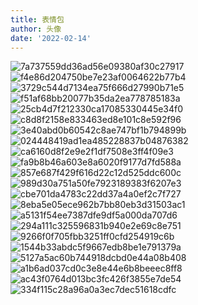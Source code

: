 ```yaml
---
title: 表情包
author: 头像
date: '2022-02-14'
---
```

![7a737559dd36ad56e09380af30c27917](https://mmbiz.qpic.cn/mmbiz_jpg/RVJ2AiaF8ZvnM4gVYKr8XCDkbq1TSn2bjZnbRQRLxJVSCYxnKfcnicluP1xkZVuKo2hV5okicH6m6F7vBWpgApQBg/640?wx_fmt=jpeg&wxfrom=5&wx_lazy=1&wx_co=1)
![f4e86d204750be7e23af0064622b77b4](https://mmbiz.qpic.cn/mmbiz_jpg/RVJ2AiaF8ZvnM4gVYKr8XCDkbq1TSn2bjzicBAIDzMrQWCicTicBqEQibPr51c71W6QnTvia6alNWSKp2pRUhia06pHlw/640?wx_fmt=jpeg&wxfrom=5&wx_lazy=1&wx_co=1)
![3729c544d7134ea75f666d27990b71e5](https://mmbiz.qpic.cn/mmbiz_jpg/RVJ2AiaF8ZvnM4gVYKr8XCDkbq1TSn2bj8x5X0KIeFvaxbY1EM0U7nAPEceh3Pw2vsqnNxCADsu6GHmhBicefywg/640?wx_fmt=jpeg&wxfrom=5&wx_lazy=1&wx_co=1)
![f51af68bb20077b35da2ea778785183a](https://mmbiz.qpic.cn/mmbiz_jpg/RVJ2AiaF8ZvnM4gVYKr8XCDkbq1TSn2bjFGSBAdhpiaB73CYU4hvqTDNRIhUBbMkEbkEibMkMtbau0rwwGfns5KCQ/640?wx_fmt=jpeg&wxfrom=5&wx_lazy=1&wx_co=1)
![25cb4d7f212330ca17085330445e34f0](https://mmbiz.qpic.cn/mmbiz_jpg/RVJ2AiaF8ZvnM4gVYKr8XCDkbq1TSn2bjlCV0y0Liavcf5CgrGgFLD8yPuInia0ibmvkIMwrxf1j24nqyNfp2OMfqw/640?wx_fmt=jpeg&wxfrom=5&wx_lazy=1&wx_co=1)
![c8d8f2158e833463ed8e101c8e592f96](https://mmbiz.qpic.cn/mmbiz_jpg/RVJ2AiaF8ZvnM4gVYKr8XCDkbq1TSn2bja29L04kKb3TVSgdzzfm4Qrfcpu0iaBotcldSpweNzbekialB86BrXKuQ/640?wx_fmt=jpeg&wxfrom=5&wx_lazy=1&wx_co=1)
![3e40abd0b60542c8ae747bf1b794899b](https://mmbiz.qpic.cn/mmbiz_jpg/RVJ2AiaF8ZvnM4gVYKr8XCDkbq1TSn2bj1DAgvdJAGDu0cUm4xJtzWxf8JnIB8pWy9MUea9JaQh4MxcKDAyVMmw/640?wx_fmt=jpeg&wxfrom=5&wx_lazy=1&wx_co=1)
![024448419ad1ea485228837b04876382](https://mmbiz.qpic.cn/mmbiz_jpg/RVJ2AiaF8ZvnM4gVYKr8XCDkbq1TSn2bjJGoueTtmwjZeqAtmgelRAoeQOxDtomb7Ux7jsFfpAfPySqawcd3V4w/640?wx_fmt=jpeg&wxfrom=5&wx_lazy=1&wx_co=1)
![ca6160d8f2e9e2f1df7508e3ff4f09e3](https://mmbiz.qpic.cn/mmbiz_jpg/RVJ2AiaF8ZvnM4gVYKr8XCDkbq1TSn2bjPT5wv7Nqm9NFkiaX10o9PGUyViaS5dHT8FRJtqSdaj5Fr9asLeiacvDkA/640?wx_fmt=jpeg&wxfrom=5&wx_lazy=1&wx_co=1)
![fa9b8b46a603e8a6020f9177d7fd588a](https://mmbiz.qpic.cn/mmbiz_jpg/RVJ2AiaF8ZvnM4gVYKr8XCDkbq1TSn2bj0UAtTicl8NTU9cBRE3WjlTOgdDSr7kgTEHZHCBhqwNS6NsCkRP5mEicg/640?wx_fmt=jpeg&wxfrom=5&wx_lazy=1&wx_co=1)
![857e687f429f616d22c12d525ddc600c](https://mmbiz.qpic.cn/mmbiz_jpg/RVJ2AiaF8ZvkibcnBia49aCDltxU1JbUFdJpKQVpE89K9icuWjsiafiaPknTDUMkFrgwbjD9SCPa1QPk7I0HPZg9riaGg/640?wx_fmt=jpeg&wxfrom=5&wx_lazy=1&wx_co=1)
![989d30a751a50fe7923189383f6207e3](https://mmbiz.qpic.cn/mmbiz_jpg/RVJ2AiaF8ZvkibcnBia49aCDltxU1JbUFdJicc35SBeEV8YgAEbP0n70VMcib44jsAPcu9L9zR9VyNXc0SaIAjpBpLw/640?wx_fmt=jpeg&wxfrom=5&wx_lazy=1&wx_co=1)
![cbe701da4783c22dd37a4a0ef2c7f727](https://mmbiz.qpic.cn/mmbiz_jpg/RVJ2AiaF8ZvkorVmDvD6ictxFicAStcE9xDibdDkFaMspuc6zAAdlR9NXNJgb7V6W9XQTUkNLyfxcZyhbrgCsOk1fA/640?wx_fmt=jpeg&wxfrom=5&wx_lazy=1&wx_co=1)
![8eba5e05ece962b7bb80eb3d31503ac1](https://mmbiz.qpic.cn/mmbiz_gif/RVJ2AiaF8ZvnM4gVYKr8XCDkbq1TSn2bjNsfGdkd1AA3gKOfBogPyDTKbcOYw5dpd5fcVSDhiaPr7iboCpbiaf8auA/640?wx_fmt=gif&wxfrom=5&wx_lazy=1)
![a5131f54ee7387dfe9df5a000da707d6](https://mmbiz.qpic.cn/mmbiz_gif/RVJ2AiaF8ZvnM4gVYKr8XCDkbq1TSn2bj0x9YMjqnE3cOvs6uQozmKHibib7tuSk2FqKp1ebLGghkz6pGiawekUplg/640?wx_fmt=gif&wxfrom=5&wx_lazy=1)
![294a111c325596831b940e2e69c8e751](https://mmbiz.qpic.cn/mmbiz_gif/RVJ2AiaF8ZvnM4gVYKr8XCDkbq1TSn2bjD57l1rgrAeCv7LqWCQxKTWicy3wUsbQKHwqnHic1VMBpic89w73oeVKSA/640?wx_fmt=gif&wxfrom=5&wx_lazy=1)
![9266f0f705fbb3251ff0cfd254919c6b](https://mmbiz.qpic.cn/mmbiz_gif/RVJ2AiaF8ZvnM4gVYKr8XCDkbq1TSn2bjaqXHGyfZqlGK2Pv5ia0kSwP2BJdSCG5CHUudrYashOJAF56AospK8gQ/640?wx_fmt=gif&wxfrom=5&wx_lazy=1)
![1544b33abdc5f9667edb8be1e791379a](https://mmbiz.qpic.cn/mmbiz_gif/RVJ2AiaF8ZvnM4gVYKr8XCDkbq1TSn2bjkLBx2CrcqvA499MicRvajHsKfjfZDpXapuf4Zcpm0Yf6A290XL1rzwA/640?wx_fmt=gif&wxfrom=5&wx_lazy=1)
![5127a5ac60b744918dcbd0e44a08b408](https://mmbiz.qpic.cn/mmbiz_gif/RVJ2AiaF8ZvnM4gVYKr8XCDkbq1TSn2bjThkFic7WwTKpkPynUTXLTJXZYfibNNf7XZ1mDW7BAxg4o3s51P50C07Q/640?wx_fmt=gif&wxfrom=5&wx_lazy=1)
![a1b6ad037cd0c3e8e44e6b8beeec8ff8](https://mmbiz.qpic.cn/mmbiz_gif/RVJ2AiaF8ZvnM4gVYKr8XCDkbq1TSn2bjlfTn1aicgBqMVL7cqp9s2AiayskiajDeH5gL9rh6E5KLOeQPSn74Q41Hg/640?wx_fmt=gif&wxfrom=5&wx_lazy=1)
![ac43f0764d013bc3fc426f3855e7de54](https://mmbiz.qpic.cn/mmbiz_gif/RVJ2AiaF8ZvnM4gVYKr8XCDkbq1TSn2bjMqpgliac85Doa2wk4d5oj0x8iaF9SibZ6twmtqo66ICCbV62PfmjDiaeOA/640?wx_fmt=gif&wxfrom=5&wx_lazy=1)
![334f115c28a96a0a3ec7dec51618cdfc](https://mmbiz.qpic.cn/mmbiz_gif/RVJ2AiaF8ZvnM4gVYKr8XCDkbq1TSn2bjZNk4go2QQWWWSyO2COKyy7JIHQQibIXicLibVDSicc0dneKuf0zgmREqRw/640?wx_fmt=gif&wxfrom=5&wx_lazy=1)


<script> 
var element = document.images
for (var i=0,len=element.length; i<len; i++){   
    var element_item = element[i]
    //然后对该标签的属性进行设值,使用setAttribute("","")方法来实现，第一个参数是指属性值，
    //第二个参数指具体修改的值，如果标签原先有这个属性，则直接替换原来的值，否则重新添加一个新的属性给对应的标签
    element_item.setAttribute("referrerPolicy","no-referrer");
} 


<script/>